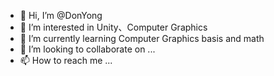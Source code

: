 - 👋 Hi, I’m @DonYong
- 👀 I’m interested in Unity、Computer Graphics
- 🌱 I’m currently learning Computer Graphics basis and math 
- 💞️ I’m looking to collaborate on ...
- 📫 How to reach me ...

<!---
DonYong/DonYong is a ✨ special ✨ repository because its `README.md` (this file) appears on your GitHub profile.
You can click the Preview link to take a look at your changes.
--->
